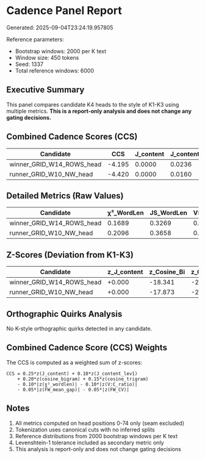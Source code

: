 # Cadence Panel Report

Generated: 2025-09-04T23:24:19.957805

Reference parameters:
- Bootstrap windows: 2000 per K text
- Window size: 450 tokens
- Seed: 1337
- Total reference windows: 6000

## Executive Summary

This panel compares candidate K4 heads to the style of K1-K3 using multiple metrics.
**This is a report-only analysis and does not change any gating decisions.**

## Combined Cadence Scores (CCS)

| Candidate | CCS | J_content | J_content_lev1 | Cosine_Bi | Cosine_Tri | Has_Quirks |
|-----------|-----|-----------|----------------|-----------|------------|------------|
| winner_GRID_W14_ROWS_head | -4.195 | 0.0000 | 0.0236 | 0.6263 | 0.3749 |     No     |
| runner_GRID_W10_NW_head   | -4.420 | 0.0000 | 0.0160 | 0.6314 | 0.3253 |     No     |

## Detailed Metrics (Raw Values)

| Candidate | χ²_WordLen | JS_WordLen | V:C_Ratio | FW_Mean_Gap | FW_CV | X/100 |
|-----------|------------|------------|-----------|-------------|-------|-------|
| winner_GRID_W14_ROWS_head |  0.1689 |  0.3269 |  0.744 |    0.00 | 0.000 |  0.00 |
| runner_GRID_W10_NW_head   |  0.2096 |  0.3658 |  0.542 |    3.00 | 0.000 |  0.00 |

## Z-Scores (Deviation from K1-K3)

| Candidate | z_J_content | z_Cosine_Bi | z_Cosine_Tri | z_χ²_WordLen | z_V:C | z_FW_Gap |
|-----------|-------------|-------------|--------------|--------------|-------|----------|
| winner_GRID_W14_ROWS_head |  +0.000 | -18.341 |  -2.386 |  +4.214 | +0.000 | -2.144 |
| runner_GRID_W10_NW_head   |  +0.000 | -17.873 |  -2.806 |  +5.978 | +0.000 | -0.561 |

## Orthographic Quirks Analysis

No K-style orthographic quirks detected in any candidate.

## Combined Cadence Score (CCS) Weights

The CCS is computed as a weighted sum of z-scores:
```
CCS = 0.25*z(J_content) + 0.10*z(J_content_lev1)
    + 0.20*z(cosine_bigram) + 0.15*z(cosine_trigram)
    - 0.10*|z(χ²_wordlen)| - 0.10*|z(V:C_ratio)|
    - 0.05*|z(FW_mean_gap)| - 0.05*|z(FW_CV)|
```

## Notes

1. All metrics computed on head positions 0-74 only (seam excluded)
2. Tokenization uses canonical cuts with no inferred splits
3. Reference distributions from 2000 bootstrap windows per K text
4. Levenshtein-1 tolerance included as secondary metric only
5. This analysis is report-only and does not change gating decisions